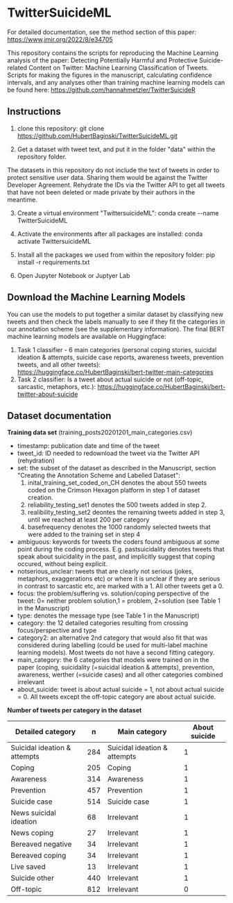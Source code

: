 # TwitterSuicideML

For detailed documentation, see the method section of this paper: https://www.jmir.org/2022/8/e34705

This repository contains the scripts for reproducing the Machine Learning analysis of the paper: Detecting Potentially Harmful and Protective Suicide-related Content on Twitter: Machine Learning Classification of Tweets. Scripts for making the figures in the manuscript, calculating confidence intervals, and any analyses other than training machine learning models can be found here: https://github.com/hannahmetzler/TwitterSuicideR

## Instructions
1. clone this repository: 
git clone https://github.com/HubertBaginski/TwitterSuicideML.git

2. Get a dataset with tweet text, and put it in the folder "data" within the repository folder.

The datasets in this repository do not include the text of tweets in order to protect sensitive user data. Sharing them would be against the Twitter Developer Agreement. Rehydrate the IDs via the Twitter API to get all tweets that have not been deleted or made private by their authors in the meantime.

3. Create a virtual environment "TwittersuicideML":
conda create --name TwitterSuicideML

4. Activate the environments after all packages are installed: 
conda activate TwittersuicideML

5. Install all the packages we used from within the repository folder:
pip install -r requirements.txt

6. Open Jupyter Notebook or Juptyer Lab

## Download the Machine Learning Models

You can use the models to put together a similar dataset by classifying new tweets and then check  the labels manually to see if they fit the categories in our annotation scheme (see the supplementary information). The final BERT machine learning models are available on Huggingface:

1) Task 1 classifier - 6 main categories (personal coping stories, suicidal ideation & attempts, suicide case reports, awareness tweets, prevention tweets, and all other tweets): https://huggingface.co/HubertBaginski/bert-twitter-main-categories
2) Task 2 classifier: Is a tweet about actual suicide or not (off-topic, sarcastic, metaphors, etc.): https://huggingface.co/HubertBaginski/bert-twitter-about-suicide

## Dataset documentation

**Training data set** (training_posts20201201_main_categories.csv)

- timestamp: publication date and time of the tweet
- tweet_id: ID needed to redownload the tweet via the Twitter API (rehydration)
- set: the subset of the dataset as described in the Manuscript, section "Creating the Annotation Scheme and Labelled Dataset":
    1. inital_training_set_coded_on_CH denotes the about 550 tweets coded on the Crimson Hexagon platform in step 1 of dataset creation. 
    2. reliability_testing_set1 denotes the 500 tweets added in step 2. 
    3. realibility_testing_set2 deontes the remaining tweets added in step 3, until we reached at least 200 per category
    4.   basefrequency denotes the 1000 randomly selected tweets that were added to the training set in step 4
- ambiguous: keywords for tweets the coders found ambiguous at some point during the coding process. E.g. pastsuicidality denotes tweets that speak about suicidality in the past, and implicitly suggest that coping occured, without being explicit.
- notserious_unclear: tweets that are clearly not serious (jokes, metaphors, exaggerations etc) or where it is unclear if they are serious in contrast to sarcastic etc, are marked with a 1. All other tweets get a 0. 
- focus: the problem/suffering vs. solution/coping perspective of the tweet: 0= neither problem solution,1 = problem, 2=solution (see Table 1 in the Manuscript)
- type: denotes the message type (see Table 1 in the Manuscript)
- category: the 12 detailed categories resulting from crossing focus/perspective and type
- category2: an alternative 2nd category that would also fit that was considered during labelling (could be used for multi-label machine learning models). Most tweets do not have a second fitting category. 
- main_category: the 6 categories that models were trained on in the paper (coping, suicidality (=suicidal ideation & attempts), prevention, awareness, werther (=suicide cases) and all other categories combined irrelevant
- about_suicide: tweet is about actual suicide = 1, not about actual suicide = 0. All tweets except the off-topic category are about actual suicide. 



**Number of tweets per category in the dataset**

| Detailed category | n | Main category | About suicide | 
| --- |---|---|---|
| Suicidal ideation & attempts | 284 | Suicidal ideation & attempts| 1 |
| Coping  | 205 | Coping | 1 |
| Awareness  | 314 | Awareness |1 |
| Prevention  | 457 | Prevention |1 |
| Suicide case | 514 | Suicide case |1 |
| News suicidal ideation  | 68 | Irrelevant |1 |
| News coping  | 27 | Irrelevant |1 |
| Bereaved negative | 34 | Irrelevant |1 |
| Bereaved coping | 34 | Irrelevant |1 |
| Live saved | 13 | Irrelevant |1 |
| Suicide other | 440 | Irrelevant |1 |
| Off-topic | 812 | Irrelevant |0|
